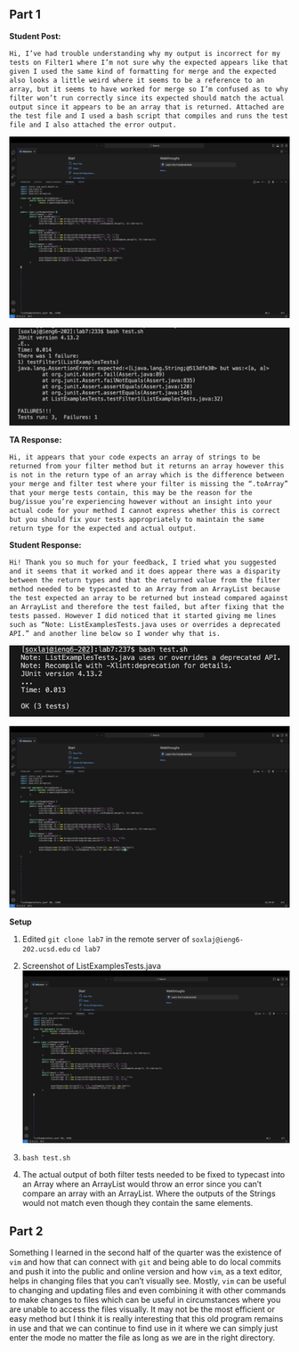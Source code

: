 ## Part 1

**Student Post:**

```
Hi, I’ve had trouble understanding why my output is incorrect for my tests on Filter1 where I’m not sure why the expected appears like that given I used the same kind of formatting for merge and the expected also looks a little weird where it seems to be a reference to an array, but it seems to have worked for merge so I’m confused as to why filter won’t run correctly since its expected should match the actual output since it appears to be an array that is returned. Attached are the test file and I used a bash script that compiles and runs the test file and I also attached the error output.
```
![Step4](screenshotLab5pt1.jpeg)

![Step4](screenshotLab5pt2.jpeg)

**TA Response:**
```
Hi, it appears that your code expects an array of strings to be returned from your filter method but it returns an array however this is not in the return type of an array which is the difference between your merge and filter test where your filter is missing the “.toArray” that your merge tests contain, this may be the reason for the bug/issue you’re experiencing however without an insight into your actual code for your method I cannot express whether this is correct but you should fix your tests appropriately to maintain the same return type for the expected and actual output.
```

**Student Response:**
```
Hi! Thank you so much for your feedback, I tried what you suggested and it seems that it worked and it does appear there was a disparity between the return types and that the returned value from the filter method needed to be typecasted to an Array from an ArrayList because the test expected an array to be returned but instead compared against an ArrayList and therefore the test failed, but after fixing that the tests passed. However I did noticed that it started giving me lines such as “Note: ListExamplesTests.java uses or overrides a deprecated API.” and another line below so I wonder why that is.
```
![Step4](screenshotLab5FixPt1.jpeg)

![Step4](screenshotLab5FixPt2.jpeg)

**Setup**


1) Edited `git clone lab7` in the remote server of `soxlaj@ieng6-202.ucsd.edu`
`cd lab7`

2) Screenshot of ListExamplesTests.java
![Step4](screenshotLab5pt1.jpeg)

3) `bash test.sh`

4) The actual output of both filter tests needed to be fixed to typecast into an Array where an ArrayList would throw an error since you can’t compare an array with an ArrayList. Where the outputs of the Strings would not match even though they contain the same elements. 


## Part 2
Something I learned in the second half of the quarter was the existence of `vim` and how that can connect with `git` and being able to do local commits and push it into the public and online version and how `vim`, as a text editor, helps in changing files that you can’t visually see. Mostly, `vim` can be useful to changing and updating files and even combining it with other commands to make changes to files which can be useful in circumstances where you are unable to access the files visually. It may not be the most efficient or easy method but I think it is really interesting that this old program remains in use and that we can continue to find use in it where we can simply just enter the mode no matter the file as long as we are in the right directory. 
